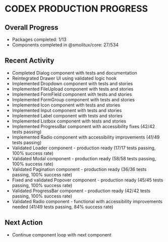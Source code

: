 # CODEX PRODUCTION PROGRESS

## Overall Progress
- Packages completed: 1/13
- Components completed in @smolitux/core: 27/534


## Recent Activity
- Completed Dialog component with tests and documentation
- Reintegrated Drawer UI using validated logic hook
- Implemented Dropdown component with tests and stories
- Implemented FileUpload component with tests and stories
- Implemented FormField component with tests and stories
- Implemented FormGroup component with tests and stories
- Implemented Icon component with tests and stories
- Implemented Input component with tests and stories
- Implemented Label component with tests and stories
- Implemented Listbox component with tests and stories
- Implemented ProgressBar component with accessibility fixes (42/42 tests passing)
- Implemented Radio component with accessibility improvements (41/49 tests passing)
- Validated Loader component - production ready (17/17 tests passing, 100% success rate)
- Validated Modal component - production ready (58/58 tests passing, 100% success rate)
- Validated Pagination component - production ready (36/36 tests passing, 100% success rate)
- Fixed and validated Popover component - production ready (45/45 tests passing, 100% success rate)
- Validated ProgressBar component - production ready (42/42 tests passing, 100% success rate)
- Validated Radio component - functional with accessibility improvements needed (41/49 tests passing, 84% success rate)

## Next Action
- Continue component loop with next component

